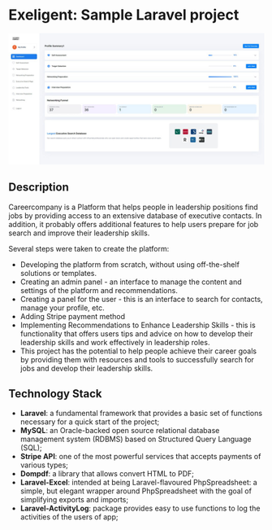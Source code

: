 # Exeligent: Sample Laravel project
<p align="center"><a><img src="https://github.com/Admiral-Studios/Exeligent/blob/main/public/images/main.jpg?raw=true" width="1920" alt="Main"></a></p>

## Description
Careercompany is a Platform that helps people in leadership positions find jobs by providing access to an extensive database of executive contacts. In addition, it probably offers additional features to help users prepare for job search and improve their leadership skills.

Several steps were taken to create the platform:
 - Developing the platform from scratch, without using off-the-shelf solutions or templates.
 - Creating an admin panel - an interface to manage the content and settings of the platform and recommendations.
 - Creating a panel for the user - this is an interface to search for contacts, manage your profile, etc.
 - Adding Stripe payment method
 - Implementing Recommendations to Enhance Leadership Skills - this is functionality that offers users tips and advice on how to develop their leadership skills and work effectively in leadership roles.
 - This project has the potential to help people achieve their career goals by providing them with resources and tools to successfully search for jobs and develop their leadership skills.

## Technology Stack

 - **Laravel**: a fundamental framework that provides a basic set of functions necessary for a quick start of the project;
 - **MySQL**: an Oracle-backed open source relational database management system (RDBMS) based on Structured Query Language (SQL);
 - **Stripe API**: one of the most powerful services that accepts payments of various types;
 - **Dompdf**: a library that allows convert HTML to PDF;
 - **Laravel-Excel**: intended at being Laravel-flavoured PhpSpreadsheet: a simple, but elegant wrapper around PhpSpreadsheet with the goal of simplifying exports and imports;
 - **Laravel-ActivityLog**: package provides easy to use functions to log the activities of the users of app;


